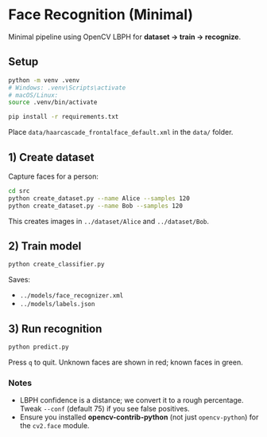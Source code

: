 
# Face Recognition (Minimal)

Minimal pipeline using OpenCV LBPH for **dataset → train → recognize**.

## Setup
```bash
python -m venv .venv
# Windows: .venv\Scripts\activate
# macOS/Linux:
source .venv/bin/activate

pip install -r requirements.txt
```

Place `data/haarcascade_frontalface_default.xml` in the `data/` folder.

## 1) Create dataset
Capture faces for a person:
```bash
cd src
python create_dataset.py --name Alice --samples 120
python create_dataset.py --name Bob --samples 120
```
This creates images in `../dataset/Alice` and `../dataset/Bob`.

## 2) Train model
```bash
python create_classifier.py
```
Saves:
- `../models/face_recognizer.xml`
- `../models/labels.json`

## 3) Run recognition
```bash
python predict.py
```
Press `q` to quit. Unknown faces are shown in red; known faces in green.

### Notes
- LBPH confidence is a distance; we convert it to a rough percentage. Tweak `--conf` (default 75) if you see false positives.
- Ensure you installed **opencv-contrib-python** (not just `opencv-python`) for the `cv2.face` module.
